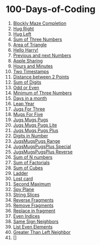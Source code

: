# 100-Days-of-Coding

1) [Blockly Maze Completion](https://github.com/Deepak2001/100-Days-of-Coding/blob/master/0.1%20Level10.md)
2) [Hug Right](https://github.com/Deepak2001/100-Days-of-Coding/blob/master/0.2%20HugRight.md)
3) [Hug Left](https://github.com/Deepak2001/100-Days-of-Coding/blob/master/0.3%20HugLeft.md)
4) [Sum of Three Numbers](https://github.com/Deepak2001/100-Days-of-Coding/blob/master/1.1%20Input%20Print%20:%20Sum%20of%20three%20numbers.md)
5) [Area of Triangle](https://github.com/Deepak2001/100-Days-of-Coding/blob/master/1.2%20Input%20%26%20Output%20:%20Area%20of%20Triangle.md)
6) [Hello Harry!](https://github.com/Deepak2001/100-Days-of-Coding/blob/master/1.3%20Input%20%26%20Print%20:%20Hello%2CHarry!.md)
7) [Previous and next Numbers](https://github.com/Deepak2001/100-Days-of-Coding/blob/master/1.4%20Input%20%26%20print%20:%20Previous%20and%20next.md)
8) [Apple Sharing](https://github.com/Deepak2001/100-Days-of-Coding/blob/master/1.5%20Input%20%26%20print:%20Apple%20sharing.md)
9) [Hours and Minutes](https://github.com/Deepak2001/100-Days-of-Coding/blob/master/1.6%20Input%20%26%20print:%20Hours%20and%20minutes.md)
10) [Two Timestamps](https://github.com/Deepak2001/100-Days-of-Coding/blob/master/1.7%20Input%20%26%20print%20:Two%20timestamps.md)
11) [Distance between 2 Points](https://github.com/Deepak2001/100-Days-of-Coding/blob/master/1.8%20Input%20%26%20print:%20TwoPoints.md)
12) [Sum of Digits](https://github.com/Deepak2001/100-Days-of-Coding/blob/master/2.5%20%20Numbers:%20Sum%20of%20digits.md)
13) [Odd or Even](https://github.com/Deepak2001/100-Days-of-Coding/blob/master/3.1%20If%20%26%20else:%20Odd%20or%20even.md)
14) [Minimum of Three Numbers](https://github.com/Deepak2001/100-Days-of-Coding/blob/master/3.8%20If%20%26%20else:%20Minimum%20of%20three%20numbers.md)
15) [Days in a month](https://github.com/Deepak2001/100-Days-of-Coding/blob/master/3.9%20If%20%26%20else:%20Days%20in%20month.md)
16) [Leap Year](https://github.com/Deepak2001/100-Days-of-Coding/blob/master/3.J%20If%20%26%20else:%20Leap%20year.md)
17) [Jugs For Three](https://github.com/Deepak2001/100-Days-of-Coding/blob/master/3.P%20%20Jugs%20for%20Three.md)
18) [Mugs For Five](https://github.com/Deepak2001/100-Days-of-Coding/blob/master/3.Q%20Mugs%20for%20Five.md)
19) [Jugs Mugs Pugs](https://github.com/Deepak2001/100-Days-of-Coding/blob/master/3.R%20%20JugsMugsPugs.md)
20) [Jugs Mugs Pugs Lite](https://github.com/Deepak2001/100-Days-of-Coding/blob/master/3.S%20JugsMugsPugs%20Lite.md)
21) [Jugs Mugs Pugs Plus](https://github.com/Deepak2001/100-Days-of-Coding/blob/master/3.U%20JugsMugsPugsPlus.md)
22) [Digits in Number](https://github.com/Deepak2001/100-Days-of-Coding/blob/master/5.D%20%20Membership%20:%20Digit%20in%20Number.md)
23) [JugsMugsPugs Range](https://github.com/Deepak2001/100-Days-of-Coding/blob/master/3.W%20JugsMugsPugs%20Range.md)
24) [JugsMugsPugsPlus Special](https://github.com/Deepak2001/100-Days-of-Coding/blob/master/3.X.%20JugsMugsPugs%20Special.md)
25) [JugsMugsPugsPlus Reverse](https://github.com/Deepak2001/100-Days-of-Coding/blob/master/3.V.%20JugsMugsPugsPlus%20Reverse.md)
26) [Sum of N numbers](https://github.com/Deepak2001/100-Days-of-Coding/blob/master/4.4%20%20Sum%20of%20N%20numbers.md)
27) [Sum of Factorials](https://github.com/Deepak2001/100-Days-of-Coding/blob/master/4.8%20Sum%20of%20Factorials.md)
28) [Sum of Cubes](https://github.com/Deepak2001/100-Days-of-Coding/blob/master/4.5%20Sum%20of%20Cubes.md)
29) [Ladder](https://github.com/Deepak2001/100-Days-of-Coding/blob/master/4.A%20Ladder.md)
30) [Lost card](https://github.com/Deepak2001/100-Days-of-Coding/blob/master/4.9%20Lost%20card.md)
31) [Second Maximum](https://github.com/Deepak2001/100-Days-of-Coding/blob/master/6.C%20Second%20maximum.md)
32) [Spy Plane](https://github.com/Deepak2001/100-Days-of-Coding/blob/master/4.X%20Spy%20Plane.md)
33) [String Slices](https://github.com/Deepak2001/100-Days-of-Coding/blob/master/5.1%20String%20Slices.md)
34) [Reverse Fragments](https://github.com/Deepak2001/100-Days-of-Coding/blob/master/5.8.%20Reverse%20fragment.md)
35) [Remove Fragments](https://github.com/Deepak2001/100-Days-of-Coding/blob/master/5.7%20%20Remove%20fragment.md)
36) [Replace in fragment](https://github.com/Deepak2001/100-Days-of-Coding/blob/master/5.B%20Replace%20in%20fragment.md)
37) [Even Indices](https://github.com/Deepak2001/100-Days-of-Coding/blob/master/7.1%20Even%20Indices.md)
38) [Same Sign Neighbors](https://github.com/Deepak2001/100-Days-of-Coding/blob/master/7.4%20Same%20Sign%20Neighbors.md)
39) [List Even Elements](https://github.com/Deepak2001/100-Days-of-Coding/blob/master/7.2%20List%20Even%20Elements.md)
40) [Greater Than Left Neighbor](https://github.com/Deepak2001/100-Days-of-Coding/blob/master/7.3%20Greater%20than%20left%20neighbor.md)
41) []
